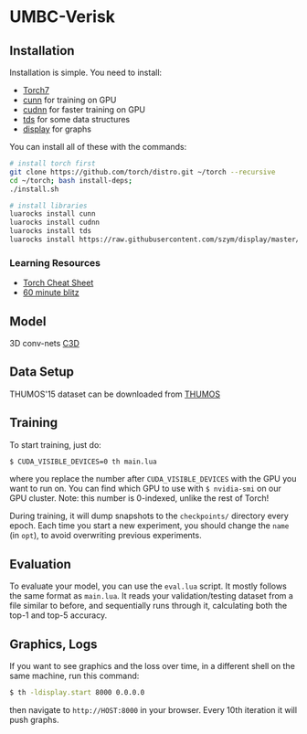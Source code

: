 UMBC-Verisk
=============

Installation
------------

Installation is simple. You need to install:
- [Torch7](http://torch.ch/docs/getting-started.html#_)
- [cunn](https://github.com/torch/cunn) for training on GPU
- [cudnn](https://github.com/soumith/cudnn.torch) for faster training on GPU
- [tds](https://github.com/torch/tds) for some data structures
- [display](https://github.com/szym/display) for graphs 

You can install all of these with the commands:
```bash
# install torch first
git clone https://github.com/torch/distro.git ~/torch --recursive
cd ~/torch; bash install-deps;
./install.sh

# install libraries
luarocks install cunn
luarocks install cudnn
luarocks install tds
luarocks install https://raw.githubusercontent.com/szym/display/master/display-scm-0.rockspec
```

### Learning Resources
- [Torch Cheat Sheet](https://github.com/torch/torch7/wiki/Cheatsheet)
- [60 minute blitz](https://github.com/soumith/cvpr2015/blob/master/Deep%20Learning%20with%20Torch.ipynb)

Model
-----
3D conv-nets [C3D](http://vlg.cs.dartmouth.edu/c3d/)

Data Setup 
----------
THUMOS'15 dataset can be downloaded from [THUMOS](http://www.thumos.info/download.html)


Training
--------

To start training, just do:

```bash
$ CUDA_VISIBLE_DEVICES=0 th main.lua
```
where you replace the number after `CUDA_VISIBLE_DEVICES` with the GPU you want to run on. 
You can find which GPU to use with `$ nvidia-smi` on our GPU cluster. Note: this number is 0-indexed, unlike the rest of Torch!

During training, it will dump snapshots to the `checkpoints/` directory every epoch. Each time you start a new experiment, you should change the `name` (in `opt`), to avoid overwriting previous experiments.

Evaluation
----------
To evaluate your model, you can use the `eval.lua` script. It mostly follows the same format as `main.lua`. It reads your validation/testing dataset from a file similar to before, and sequentially runs through it, calculating both the top-1 and top-5 accuracy. 

Graphics, Logs
--------------
If you want to see graphics and the loss over time, in a different shell on the same machine, run this command:
```bash
$ th -ldisplay.start 8000 0.0.0.0
```
then navigate to ```http://HOST:8000``` in your browser. Every 10th iteration it will push graphs.
